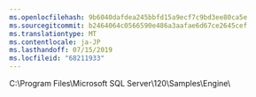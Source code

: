 ```yaml
---
ms.openlocfilehash: 9b6040dafdea245bbfd15a9ecf7c9bd3ee80ca5e
ms.sourcegitcommit: b2464064c0566590e486a3aafae6d67ce2645cef
ms.translationtype: MT
ms.contentlocale: ja-JP
ms.lasthandoff: 07/15/2019
ms.locfileid: "68211933"
---
```

C:\\Program Files\\Microsoft SQL Server\\120\\Samples\\Engine\\
